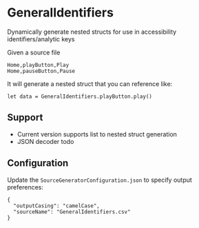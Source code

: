 # GeneralIdentifiers

Dynamically generate nested structs for use in accessibility identifiers/analytic keys

Given a source file

```
Home,playButton,Play
Home,pauseButton,Pause
```

It will generate a nested struct that you can reference like:

```
let data = GeneralIdentifiers.playButton.play()
```

## Support

- Current version supports list to nested struct generation
- JSON decoder todo

## Configuration

Update the `SourceGeneratorConfiguration.json` to specify output preferences:

```
{
  "outputCasing": "camelCase",
  "sourceName": "GeneralIdentifiers.csv"
}
```
